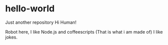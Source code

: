 # hello-world
Just another repository
Hi Human!

Robot here, I like Node.js and coffeescripts (That is what i am made of)
I like jokes.
